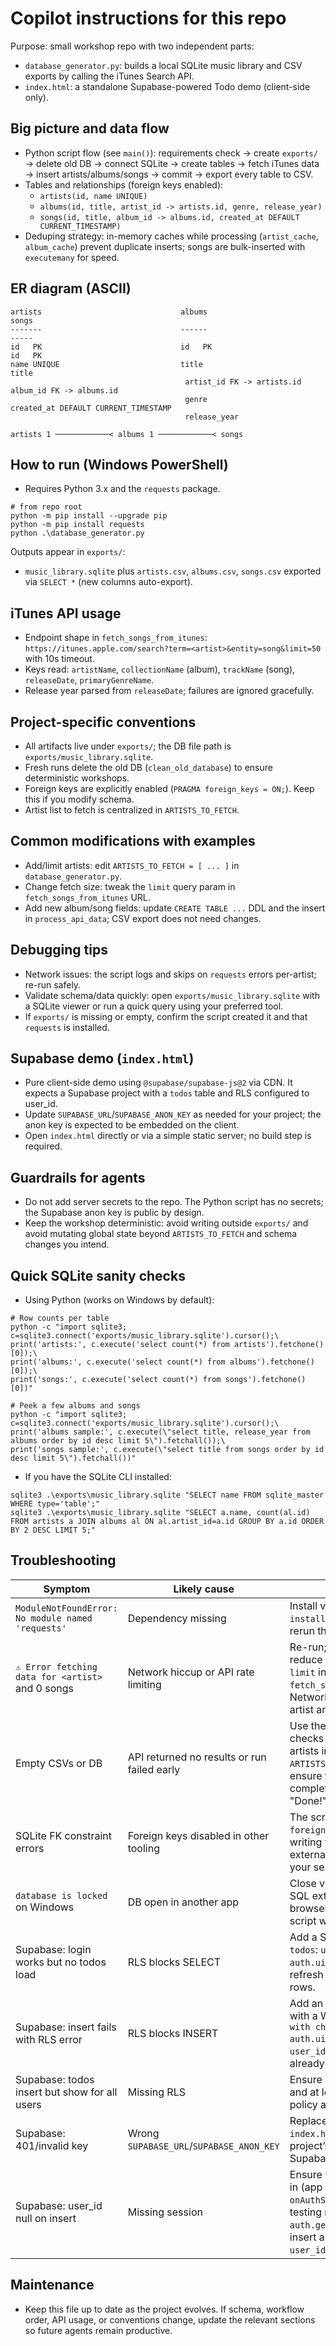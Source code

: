 # Copilot instructions for this repo

Purpose: small workshop repo with two independent parts:

- `database_generator.py`: builds a local SQLite music library and CSV exports by calling the iTunes Search API.
- `index.html`: a standalone Supabase-powered Todo demo (client-side only).

## Big picture and data flow

- Python script flow (see `main()`): requirements check → create `exports/` → delete old DB → connect SQLite → create tables → fetch iTunes data → insert artists/albums/songs → commit → export every table to CSV.
- Tables and relationships (foreign keys enabled):
  - `artists(id, name UNIQUE)`
  - `albums(id, title, artist_id -> artists.id, genre, release_year)`
  - `songs(id, title, album_id -> albums.id, created_at DEFAULT CURRENT_TIMESTAMP)`
- Deduping strategy: in-memory caches while processing (`artist_cache`, `album_cache`) prevent duplicate inserts; songs are bulk-inserted with `executemany` for speed.

## ER diagram (ASCII)

```
artists                               albums                               songs
-------                               ------                               -----
id   PK                               id   PK                              id   PK
name UNIQUE                           title                                 title
                                       artist_id FK -> artists.id            album_id FK -> albums.id
                                       genre                                 created_at DEFAULT CURRENT_TIMESTAMP
                                       release_year

artists 1 ────────────< albums 1 ────────────< songs
```

## How to run (Windows PowerShell)

- Requires Python 3.x and the `requests` package.

```pwsh
# from repo root
python -m pip install --upgrade pip
python -m pip install requests
python .\database_generator.py
```

Outputs appear in `exports/`:

- `music_library.sqlite` plus `artists.csv`, `albums.csv`, `songs.csv` exported via `SELECT *` (new columns auto-export).

## iTunes API usage

- Endpoint shape in `fetch_songs_from_itunes`: `https://itunes.apple.com/search?term=<artist>&entity=song&limit=50` with 10s timeout.
- Keys read: `artistName`, `collectionName` (album), `trackName` (song), `releaseDate`, `primaryGenreName`.
- Release year parsed from `releaseDate`; failures are ignored gracefully.

## Project-specific conventions

- All artifacts live under `exports/`; the DB file path is `exports/music_library.sqlite`.
- Fresh runs delete the old DB (`clean_old_database`) to ensure deterministic workshops.
- Foreign keys are explicitly enabled (`PRAGMA foreign_keys = ON;`). Keep this if you modify schema.
- Artist list to fetch is centralized in `ARTISTS_TO_FETCH`.

## Common modifications with examples

- Add/limit artists: edit `ARTISTS_TO_FETCH = [ ... ]` in `database_generator.py`.
- Change fetch size: tweak the `limit` query param in `fetch_songs_from_itunes` URL.
- Add new album/song fields: update `CREATE TABLE ...` DDL and the insert in `process_api_data`; CSV export does not need changes.

## Debugging tips

- Network issues: the script logs and skips on `requests` errors per-artist; re-run safely.
- Validate schema/data quickly: open `exports/music_library.sqlite` with a SQLite viewer or run a quick query using your preferred tool.
- If `exports/` is missing or empty, confirm the script created it and that `requests` is installed.

## Supabase demo (`index.html`)

- Pure client-side demo using `@supabase/supabase-js@2` via CDN. It expects a Supabase project with a `todos` table and RLS configured to user_id.
- Update `SUPABASE_URL`/`SUPABASE_ANON_KEY` as needed for your project; the anon key is expected to be embedded on the client.
- Open `index.html` directly or via a simple static server; no build step is required.

## Guardrails for agents

- Do not add server secrets to the repo. The Python script has no secrets; the Supabase anon key is public by design.
- Keep the workshop deterministic: avoid writing outside `exports/` and avoid mutating global state beyond `ARTISTS_TO_FETCH` and schema changes you intend.

## Quick SQLite sanity checks

- Using Python (works on Windows by default):

```pwsh
# Row counts per table
python -c "import sqlite3; c=sqlite3.connect('exports/music_library.sqlite').cursor();\
print('artists:', c.execute('select count(*) from artists').fetchone()[0]);\
print('albums:', c.execute('select count(*) from albums').fetchone()[0]);\
print('songs:', c.execute('select count(*) from songs').fetchone()[0])"

# Peek a few albums and songs
python -c "import sqlite3; c=sqlite3.connect('exports/music_library.sqlite').cursor();\
print('albums sample:', c.execute(\"select title, release_year from albums order by id desc limit 5\").fetchall());\
print('songs sample:', c.execute(\"select title from songs order by id desc limit 5\").fetchall())"
```

- If you have the SQLite CLI installed:

```pwsh
sqlite3 .\exports\music_library.sqlite "SELECT name FROM sqlite_master WHERE type='table';"
sqlite3 .\exports\music_library.sqlite "SELECT a.name, count(al.id) FROM artists a JOIN albums al ON al.artist_id=a.id GROUP BY a.id ORDER BY 2 DESC LIMIT 5;"
```

## Troubleshooting

| Symptom                                           | Likely cause                                | Fix                                                                                                                                                   |
| ------------------------------------------------- | ------------------------------------------- | ----------------------------------------------------------------------------------------------------------------------------------------------------- |
| `ModuleNotFoundError: No module named 'requests'` | Dependency missing                          | Install via `python -m pip install requests`, then rerun the script.                                                                                  |
| `⚠ Error fetching data for <artist>` and 0 songs  | Network hiccup or API rate limiting         | Re-run; optionally reduce the artist list or `limit` in `fetch_songs_from_itunes`. Network errors are per-artist and safe to retry.                   |
| Empty CSVs or DB                                  | API returned no results or run failed early | Use the Quick SQLite checks above; confirm artists in `ARTISTS_TO_FETCH` and ensure the script completed (look for "Done!" log).                      |
| SQLite FK constraint errors                       | Foreign keys disabled in other tooling      | The script sets `PRAGMA foreign_keys = ON;`. If writing to the DB externally, enable FKs in your session too.                                         |
| `database is locked` on Windows                   | DB open in another app                      | Close viewers (VS Code SQL extensions, DB browsers) while the script writes, then retry.                                                              |
| Supabase: login works but no todos load           | RLS blocks SELECT                           | Add a SELECT policy on `todos`: `using (user_id = auth.uid())`. Then refresh to pull the user’s rows.                                                 |
| Supabase: insert fails with RLS error             | RLS blocks INSERT                           | Add an INSERT policy with a WITH CHECK: `with check (user_id = auth.uid())`. App inserts `user_id` from the session already.                          |
| Supabase: todos insert but show for all users     | Missing RLS                                 | Ensure RLS is enabled and at least the SELECT policy above exists.                                                                                    |
| Supabase: 401/invalid key                         | Wrong `SUPABASE_URL`/`SUPABASE_ANON_KEY`    | Replace constants in `index.html` with your project’s values from Supabase settings.                                                                  |
| Supabase: user_id null on insert                  | Missing session                             | Ensure the user is logged in (app uses `onAuthStateChange`); if testing manually, call `auth.getUser()` before insert and include `user_id: user.id`. |

## Maintenance

- Keep this file up to date as the project evolves. If schema, workflow order, API usage, or conventions change, update the relevant sections so future agents remain productive.
